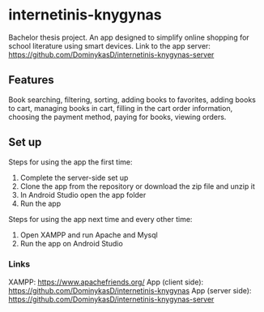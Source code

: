 # internetinis-knygynas
Bachelor thesis project. An app designed to simplify online shopping for school literature using smart devices.
Link to the app server: https://github.com/DominykasD/internetinis-knygynas-server

## Features
Book searching, filtering, sorting, adding books to favorites, adding books to cart, managing books in cart, filling in the cart order information, choosing the payment method, paying for books, viewing orders.

## Set up
Steps for using the app the first time:
   1) Complete the server-side set up
   2) Clone the app from the repository or download the zip file and unzip it
   3) In Android Studio open the app folder
   4) Run the app

Steps for using the app next time and every other time:
   1) Open XAMPP and run Apache and Mysql
   2) Run the app on Android Studio

### Links
XAMPP: https://www.apachefriends.org/
App (client side): https://github.com/DominykasD/internetinis-knygynas
App (server side): https://github.com/DominykasD/internetinis-knygynas-server